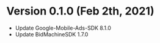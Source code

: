 # Version 0.1.0 (Feb 2th, 2021)

- Update Google-Mobile-Ads-SDK  8.1.0
- Update BidMachineSDK 1.7.0
